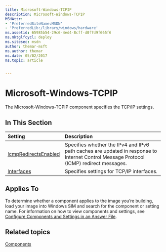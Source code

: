 ```yaml
---
title: Microsoft-Windows-TCPIP
description: Microsoft-Windows-TCPIP
MSHAttr:
- 'PreferredSiteName:MSDN'
- 'PreferredLib:/library/windows/hardware'
ms.assetid: 65985b54-29c6-4ed4-8cff-d0f7d9f665f6
ms.mktglfcycl: deploy
ms.sitesec: msdn
author: themar-msft
ms.author: themar
ms.date: 05/02/2017
ms.topic: article


---
```

# Microsoft-Windows-TCPIP

The Microsoft-Windows-TCPIP component specifies the TCP/IP settings.

## In This Section

| Setting                 | Description                                                                           |
|:------------------------|:--------------------------------------------------------------------------------------|
| [IcmpRedirectsEnabled](microsoft-windows-tcpip-icmpredirectsenabled.md) | Specifies whether the IPv4 and IPv6 path caches are updated in response to Internet Control Message Protocol (ICMP) redirect messages. |
| [Interfaces](microsoft-windows-tcpip-interfaces.md) | Specifies settings for TCP/IP interfaces. |

## Applies To

To determine whether a component applies to the image you’re building, load your image into Windows SIM and search for the component or setting name. For information on how to view components and settings, see [Configure Components and Settings in an Answer File](https://docs.microsoft.com/en-us/windows-hardware/customize/desktop/wsim/configure-components-and-settings-in-an-answer-file).

## Related topics

[Components](components-b-unattend.md)
